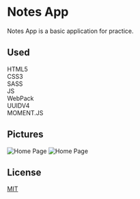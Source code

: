 # Notes App
Notes App is a basic application for practice.

## Used
HTML5 \
CSS3 \
SASS \
JS \
WebPack \
UUIDV4 \
MOMENT.JS

## Pictures
![Home Page](https://i.ibb.co/xMdCTMv/image.png)
![Home Page](https://i.ibb.co/fxKZHs5/image.png)

## License
[MIT](https://choosealicense.com/licenses/mit/)